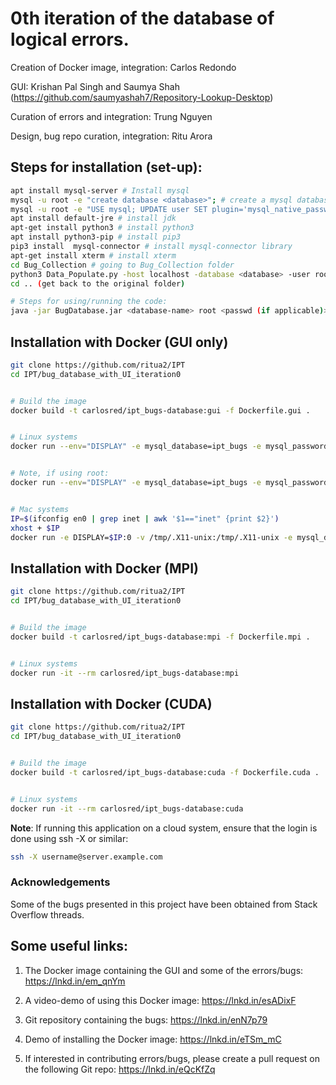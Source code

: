 # 0th iteration of the database of logical errors.

Creation of Docker image, integration: Carlos Redondo

GUI: Krishan Pal Singh and Saumya Shah (https://github.com/saumyashah7/Repository-Lookup-Desktop)  

Curation of errors and integration: Trung Nguyen

Design, bug repo curation, integration: Ritu Arora


## Steps for installation (set-up):

```bash
apt install mysql-server # Install mysql
mysql -u root -e "create database <database>"; # create a mysql database
mysql -u root -e "USE mysql; UPDATE user SET plugin='mysql_native_password' WHERE User='root'; FLUSH PRIVILEGES;" # setting up root user
apt install default-jre # install jdk
apt-get install python3 # install python3
apt install python3-pip # install pip3
pip3 install  mysql-connector # install mysql-connector library
apt-get install xterm # install xterm
cd Bug_Collection # going to Bug_Collection folder
python3 Data_Populate.py -host localhost -database <database> -user root -passwd <password (if applicable)> # populating the database
cd .. (get back to the original folder)

# Steps for using/running the code:
java -jar BugDatabase.jar <database-name> root <passwd (if applicable)>
```


## Installation with Docker (GUI only)

```bash
git clone https://github.com/ritua2/IPT
cd IPT/bug_database_with_UI_iteration0


# Build the image
docker build -t carlosred/ipt_bugs-database:gui -f Dockerfile.gui .


# Linux systems
docker run --env="DISPLAY" -e mysql_database=ipt_bugs -e mysql_password="samplepassword"  --net=host --volume="$HOME/.Xauthority:/root/.Xauthority:ro" --rm carlosred/ipt_bugs-database:gui


# Note, if using root:
docker run --env="DISPLAY" -e mysql_database=ipt_bugs -e mysql_password="samplepassword"  --net=host --volume="/root/.Xauthority:/root/.Xauthority:ro" --rm carlosred/ipt_bugs-database:gui


# Mac systems
IP=$(ifconfig en0 | grep inet | awk '$1=="inet" {print $2}')
xhost + $IP
docker run -e DISPLAY=$IP:0 -v /tmp/.X11-unix:/tmp/.X11-unix -e mysql_database=ipt_bugs --net=host --volume="$HOME/.Xauthority:/root/.Xauthority:ro" --rm carlosred/ipt_bugs-database:gui
```




## Installation with Docker (MPI)

```bash
git clone https://github.com/ritua2/IPT
cd IPT/bug_database_with_UI_iteration0


# Build the image
docker build -t carlosred/ipt_bugs-database:mpi -f Dockerfile.mpi .


# Linux systems
docker run -it --rm carlosred/ipt_bugs-database:mpi
```


## Installation with Docker (CUDA)

```bash
git clone https://github.com/ritua2/IPT
cd IPT/bug_database_with_UI_iteration0


# Build the image
docker build -t carlosred/ipt_bugs-database:cuda -f Dockerfile.cuda .


# Linux systems
docker run -it --rm carlosred/ipt_bugs-database:cuda
```



**Note**: If running this application on a cloud system, ensure that the login is done using ssh -X or similar:

```bash
ssh -X username@server.example.com
```


### Acknowledgements

Some of the bugs presented in this project have been obtained from Stack Overflow threads.



## Some useful links:

1. The Docker image containing the GUI and some of the errors/bugs: https://lnkd.in/em_qnYm

2. A video-demo of using this Docker image: https://lnkd.in/esADixF

3. Git repository containing the bugs: https://lnkd.in/enN7p79

4. Demo of installing the Docker image: https://lnkd.in/eTSm_mC

5. If interested in contributing errors/bugs, please create a pull request on the following Git repo:  https://lnkd.in/eQcKfZq 

